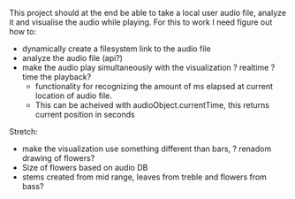  This project should at the end be able to take a local user audio file, analyze it and visualise the audio while playing.
 For this to work I need figure out how to:
 - dynamically create a filesystem link to the audio file
 - analyze the audio file (api?)
 - make the audio play simultaneously with the visualization ? realtime ? time the playback?
    - functionality for recognizing the amount of ms elapsed at current location of audio file.
    - This can be acheived with audioObject.currentTime, this returns current position in seconds

Stretch:
- make the visualization use something different than bars, ? renadom drawing of flowers?
-   Size of flowers based on audio DB
-   stems created from mid range, leaves from treble and flowers from bass?